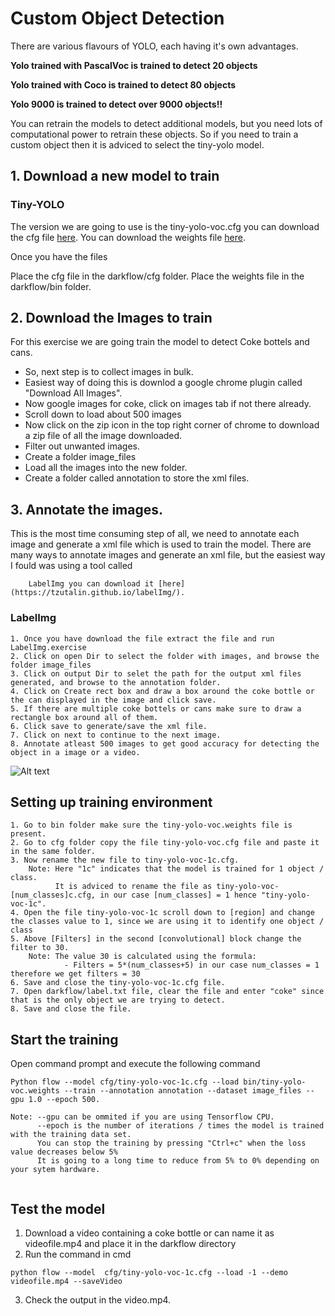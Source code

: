 # Custom Object Detection

There are various flavours of YOLO, each having it's own advantages.

**Yolo trained with PascalVoc is trained to detect 20 objects**

**Yolo trained with Coco is trained to detect 80 objects**

**Yolo 9000 is trained to detect over 9000 objects!!**

You can retrain the models to detect additional models, but you need lots of computational power to retrain these objects.
So if you need to train a custom object then it is adviced to select the tiny-yolo model.

## 1. Download a new model to train

### Tiny-YOLO

The version we are going to use is the tiny-yolo-voc.cfg
you can download the cfg file [here](https://github.com/opencv/opencv_extra/blob/master/testdata/dnn/tiny-yolo-voc.cfg).
You can download the weights file [here](https://github.com/leetenki/YOLOtiny_v2_chainer/blob/master/tiny-yolo-voc.weights).

Once you have the files 

Place the cfg file in the darkflow/cfg folder.
Place the weights file in the darkflow/bin folder.

## 2. Download the Images to train

For this exercise we are going train the model to detect Coke bottels and cans.
- So, next step is to collect images in bulk.
- Easiest way of doing this is downlod a google chrome plugin called "Download All Images".
- Now google images for coke, click on images tab if not there already.
- Scroll down to load about 500 images
- Now click on the zip icon in the top right corner of chrome to download a zip file of all the image downloaded.
- Filter out unwanted images.
- Create a folder image_files
- Load all the images into the new folder.
- Create a folder called annotation to store the xml files.

## 3. Annotate the images.

This is the most time consuming step of all, we need to annotate each image and generate a xml file which is used to train the model.
There are many ways to annotate images and generate an xml file, but the easiest way I fould was using a tool called
        
        LabelImg you can download it [here](https://tzutalin.github.io/labelImg/).
        
### LabelImg

```
1. Once you have download the file extract the file and run LabelImg.exercise
2. Click on open Dir to select the folder with images, and browse the folder image_files
3. Click on output Dir to selet the path for the output xml files generated, and browse to the annotation folder.
4. Click on Create rect box and draw a box around the coke bottle or the can displayed in the image and click save.
5. If there are multiple coke bottels or cans make sure to draw a rectangle box around all of them.
6. Click save to generate/save the xml file.
7. Click on next to continue to the next image.
8. Annotate atleast 500 images to get good accuracy for detecting the object in a image or a video.
```
![Alt text](https://drive.google.com/open?id=1btryA1MRcWX6yWJmO3RrdiZk6xRswmHV)
## Setting up training environment

```
1. Go to bin folder make sure the tiny-yolo-voc.weights file is present.
2. Go to cfg folder copy the file tiny-yolo-voc.cfg file and paste it in the same folder.
3. Now rename the new file to tiny-yolo-voc-1c.cfg.
    Note: Here "1c" indicates that the model is trained for 1 object / class.
          It is adviced to rename the file as tiny-yolo-voc-[num_classes]c.cfg, in our case [num_classes] = 1 hence "tiny-yolo-voc-1c".
4. Open the file tiny-yolo-voc-1c scroll down to [region] and change the classes value to 1, since we are using it to identify one object / class
5. Above [Filters] in the second [convolutional] block change the filter to 30.
    Note: The value 30 is calculated using the formula:
            - Filters = 5*(num_classes+5) in our case num_classes = 1 therefore we get filters = 30
6. Save and close the tiny-yolo-voc-1c.cfg file.
7. Open darkflow/label.txt file, clear the file and enter "coke" since that is the only object we are trying to detect.
8. Save and close the file.
```

## Start the training
Open command prompt and execute the following command

```
Python flow --model cfg/tiny-yolo-voc-1c.cfg --load bin/tiny-yolo-voc.weights --train --annotation annotation --dataset image_files --gpu 1.0 --epoch 500.

Note: --gpu can be ommited if you are using Tensorflow CPU.
      --epoch is the number of iterations / times the model is trained with the training data set.
      You can stop the training by pressing "Ctrl+c" when the loss value decreases below 5%
      It is going to a long time to reduce from 5% to 0% depending on your sytem hardware.
      
```

## Test the model

1. Download a video containing a coke bottle or can name it as videofile.mp4 and place it in the darkflow directory
2. Run the command in cmd

```
python flow --model  cfg/tiny-yolo-voc-1c.cfg --load -1 --demo videofile.mp4 --saveVideo
```

3. Check the output in the video.mp4.




